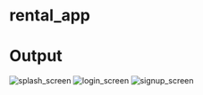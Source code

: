 # rental_app

# Output
![splash_screen](https://github.com/mibad862/RentHUB_app/assets/121400756/86944021-164d-48e5-b91d-a0edaa8163cb)
![login_screen](https://github.com/mibad862/RentHUB_app/assets/121400756/7292a251-a42e-4cf9-8516-121ce0734164)
![signup_screen](https://github.com/mibad862/RentHUB_app/assets/121400756/d8d4cba1-7dca-463e-aab1-e8b91254e416)

